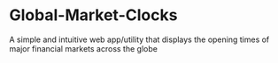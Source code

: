 # Global-Market-Clocks
A simple and intuitive web app/utility that displays the opening times of major financial markets across the globe
